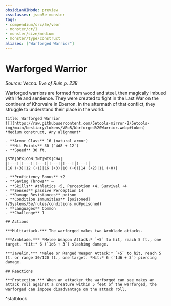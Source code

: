 ```yaml
---
obsidianUIMode: preview
cssclasses: json5e-monster
tags:
- compendium/src/5e/veor
- monster/cr/1
- monster/size/medium
- monster/type/construct
aliases: ["Warforged Warrior"]
---
```

# Warforged Warrior
*Source: Vecna: Eve of Ruin p. 238*  

Warforged warriors are formed from wood and steel, then magically imbued with life and sentience. They were created to fight in the Last War on the continent of Khorvaire in Eberron. In the aftermath of that conflict, they struggle to understand their place in the world.

```ad-statblock
title: Warforged Warrior
![](https://raw.githubusercontent.com/5etools-mirror-2/5etools-img/main/bestiary/tokens/VEoR/Warforged%20Warrior.webp#token)
*Medium construct, Any alignment*

- **Armor Class** 16 (natural armor)
- **Hit Points** 30 (`4d8 + 12`)
- **Speed** 30 ft.

|STR|DEX|CON|INT|WIS|CHA|
|:---:|:---:|:---:|:---:|:---:|:---:|
|16 (+3)|12 (+1)|16 (+3)|10 (+0)|14 (+2)|11 (+0)|

- **Proficiency Bonus** +2
- **Saving Throws** ⏤
- **Skills** Athletics +5, Perception +4, Survival +4
- **Senses** passive Perception 14
- **Damage Resistances** poison
- **Condition Immunities** [poisoned](/Systems/5e/rules/conditions.md#poisoned)
- **Languages** Common
- **Challenge** 1

## Actions

***Multiattack.*** The warforged makes two Armblade attacks.

***Armblade.*** *Melee Weapon Attack:* `+5` to hit, reach 5 ft., one target. *Hit:* 6 (`1d6 + 3`) slashing damage.

***Javelin.*** *Melee or Ranged Weapon Attack:* `+5` to hit, reach 5 ft. or range 30/120 ft., one target. *Hit:* 6 (`1d6 + 3`) piercing damage.

## Reactions

***Protection.*** When an attacker the warforged can see makes an attack roll against a creature within 5 feet of the warforged, the warforged can impose disadvantage on the attack roll.
```
^statblock